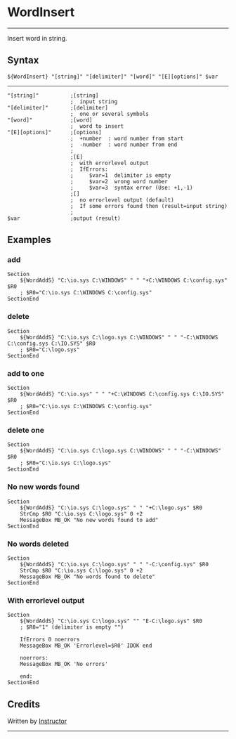 # WordInsert

---

Insert word in string.

## Syntax

	${WordInsert} "[string]" "[delimiter]" "[word]" "[E][options]" $var
---
	"[string]"          ;[string]
	                    ;  input string
	"[delimiter]"       ;[delimiter]
	                    ;  one or several symbols
	"[word]"            ;[word]
	                    ;  word to insert
	"[E][options]"      ;[options]
	                    ;  +number  : word number from start
	                    ;  -number  : word number from end
	                    ;
	                    ;[E]
	                    ;  with errorlevel output
	                    ;  IfErrors:
	                    ;     $var=1  delimiter is empty
	                    ;     $var=2  wrong word number
	                    ;     $var=3  syntax error (Use: +1,-1)
	                    ;[]
	                    ;  no errorlevel output (default)
	                    ;  If some errors found then (result=input string)
	                    ;
	$var                ;output (result)

## Examples

### add

	Section
		${WordAddS} "C:\io.sys C:\WINDOWS" " " "+C:\WINDOWS C:\config.sys" $R0
		; $R0="C:\io.sys C:\WINDOWS C:\config.sys"
	SectionEnd

### delete

	Section
		${WordAddS} "C:\io.sys C:\logo.sys C:\WINDOWS" " " "-C:\WINDOWS C:\config.sys C:\IO.SYS" $R0
		; $R0="C:\logo.sys"
	SectionEnd

### add to one

	Section
		${WordAddS} "C:\io.sys" " " "+C:\WINDOWS C:\config.sys C:\IO.SYS" $R0
		; $R0="C:\io.sys C:\WINDOWS C:\config.sys"
	SectionEnd

### delete one

	Section
		${WordAddS} "C:\io.sys C:\logo.sys C:\WINDOWS" " " "-C:\WINDOWS" $R0
		; $R0="C:\io.sys C:\logo.sys"
	SectionEnd

### No new words found

	Section
		${WordAddS} "C:\io.sys C:\logo.sys" " " "+C:\logo.sys" $R0
		StrCmp $R0 "C:\io.sys C:\logo.sys" 0 +2
		MessageBox MB_OK "No new words found to add"
	SectionEnd

### No words deleted

	Section
		${WordAddS} "C:\io.sys C:\logo.sys" " " "-C:\config.sys" $R0
		StrCmp $R0 "C:\io.sys C:\logo.sys" 0 +2
		MessageBox MB_OK "No words found to delete"
	SectionEnd

### With errorlevel output

	Section
		${WordAddS} "C:\io.sys C:\logo.sys" "" "E-C:\logo.sys" $R0
		; $R0="1" (delimiter is empty "")

		IfErrors 0 noerrors
		MessageBox MB_OK 'Errorlevel=$R0' IDOK end

		noerrors:
		MessageBox MB_OK 'No errors'

		end:
	SectionEnd

## Credits

Written by [Instructor][1]

---

[1]: http://nsis.sourceforge.net/User:Instructor